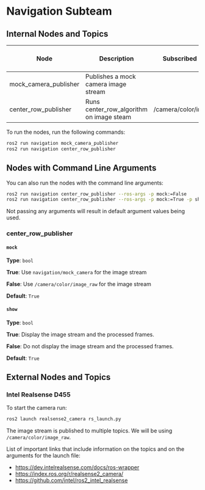 # Navigation Subteam

## Internal Nodes and Topics

| Node                  | Description                              | Subscribed Topics       | Command Line Arguments | Published Topics       |
| --------------------- | ---------------------------------------- | ----------------------- | ---------------------- | ---------------------- |
| mock_camera_publisher | Publishes a mock camera image stream     |                         |                        | navigation/mock_camera |
| center_row_publisher  | Runs center_row_algorithm on image steam | /camera/color/image_raw | mock<br>show           | navigation/center_row  |

To run the nodes, run the following commands:

```bash
ros2 run navigation mock_camera_publisher
ros2 run navigation center_row_publisher
```

## Nodes with Command Line Arguments

You can also run the nodes with the command line arguments:

```bash
ros2 run navigation center_row_publisher --ros-args -p mock:=False
ros2 run navigation center_row_publisher --ros-args -p mock:=True -p show:=True
```

Not passing any arguments will result in default argument values being used.

### center_row_publisher

#### `mock`

**Type**: `bool`

**True**: Use `navigation/mock_camera` for the image stream

**False**: Use `/camera/color/image_raw` for the image stream

**Default**: `True`

#### `show`

**Type**: `bool`

**True**: Display the image stream and the processed frames.

**False**: Do not display the image stream and the processed frames.

**Default**: `True`

## External Nodes and Topics

### Intel Realsense D455

To start the camera run:

```bash
ros2 launch realsense2_camera rs_launch.py
```

The image stream is published to multiple topics. We will be using `/camera/color/image_raw`.

List of important links that include information on the topics and on the arguments for the launch file:

- https://dev.intelrealsense.com/docs/ros-wrapper
- https://index.ros.org/r/realsense2_camera/
- https://github.com/intel/ros2_intel_realsense
